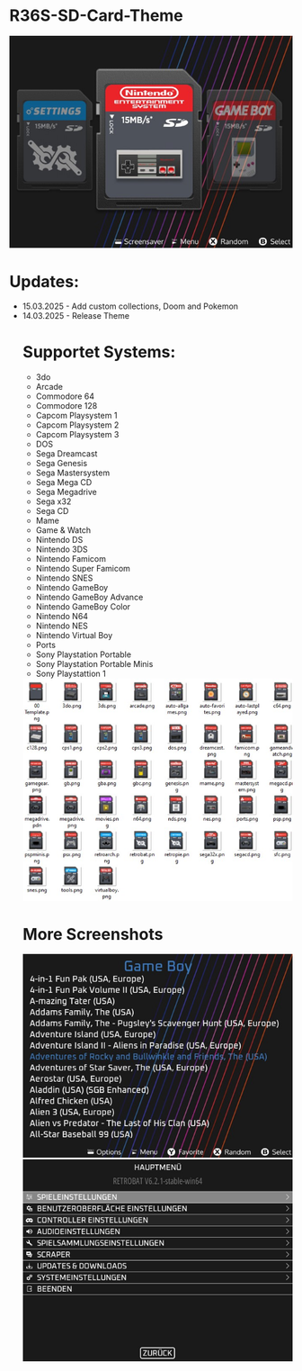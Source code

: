 # R36S-SD-Card-Theme

<img src="https://github.com/Maik-M17/R36S-SD-Card-Theme/blob/main/preview-1.jpg">

# Updates:
<ul>
<li>15.03.2025 - Add custom collections, Doom and Pokemon</li>
<li>14.03.2025 - Release Theme</li>

# Supportet Systems:
<ul>
<li>3do</li>
<li>Arcade</li>
<li>Commodore 64</li>
<li>Commodore 128</li>
<li>Capcom Playsystem 1</li>
<li>Capcom Playsystem 2</li>
<li>Capcom Playsystem 3</li>
<li>DOS</li>
<li>Sega Dreamcast</li>
<li>Sega Genesis</li>
<li>Sega Mastersystem</li>
<li>Sega Mega CD</li>
<li>Sega Megadrive</li>
<li>Sega x32</li>
<li>Sega CD</li>
<li>Mame</li>
<li>Game & Watch</li>
<li>Nintendo DS</li>
<li>Nintendo 3DS</li>
<li>Nintendo Famicom</li>
<li>Nintendo Super Famicom</li>
<li>Nintendo SNES</li>
<li>Nintendo GameBoy</li>
<li>Nintendo GameBoy Advance</li>
<li>Nintendo GameBoy Color</li>
<li>Nintendo N64</li>
<li>Nintendo NES</li>
<li>Nintendo Virtual Boy</li>
<li>Ports</li>
<li>Sony Playstation Portable</li>
<li>Sony Playstation Portable Minis</li>
<li>Sony Playstattion 1</li>
</ul>

<img src="https://github.com/Maik-M17/R36S-SD-Card-Theme/blob/main/preview-4.jpg">

# More Screenshots
<img src="https://github.com/Maik-M17/R36S-SD-Card-Theme/blob/main/preview-2.jpg">

<img src="https://github.com/Maik-M17/R36S-SD-Card-Theme/blob/main/preview-3.jpg">
